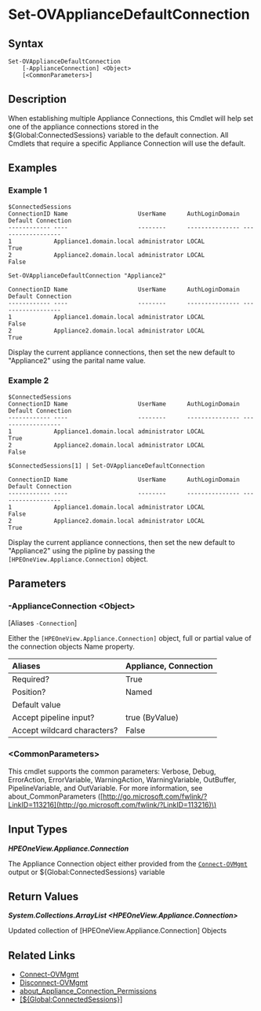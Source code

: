 ﻿---
description: Set the Default Appliance Connection.
---

# Set-OVApplianceDefaultConnection

## Syntax

```text
Set-OVApplianceDefaultConnection
    [-ApplianceConnection] <Object>
    [<CommonParameters>]
```

## Description

When establishing multiple Appliance Connections, this Cmdlet will help set one of the appliance connections stored in the ${Global:ConnectedSessions} variable to the default connection.  All Cmdlets that require a specific Appliance Connection will use the default.

## Examples

###  Example 1 

```text
$ConnectedSessions
ConnectionID Name                    UserName      AuthLoginDomain Default Connection
------------ ----                    --------      --------------- ------------------
1            Appliance1.domain.local administrator LOCAL           True
2            Appliance2.domain.local administrator LOCAL           False

Set-OVApplianceDefaultConnection "Appliance2"

ConnectionID Name                    UserName      AuthLoginDomain Default Connection
------------ ----                    --------      --------------- ------------------
1            Appliance1.domain.local administrator LOCAL           False
2            Appliance2.domain.local administrator LOCAL           True
```

Display the current appliance connections, then set the new default to "Appliance2" using the parital name value.

###  Example 2 

```text
$ConnectedSessions
ConnectionID Name                    UserName      AuthLoginDomain Default Connection
------------ ----                    --------      --------------- ------------------
1            Appliance1.domain.local administrator LOCAL           True
2            Appliance2.domain.local administrator LOCAL           False

$ConnectedSessions[1] | Set-OVApplianceDefaultConnection

ConnectionID Name                    UserName      AuthLoginDomain Default Connection
------------ ----                    --------      --------------- ------------------
1            Appliance1.domain.local administrator LOCAL           False
2            Appliance2.domain.local administrator LOCAL           True
```

Display the current appliance connections, then set the new default to "Appliance2" using the pipline by passing the `[HPEOneView.Appliance.Connection]` object.

## Parameters

### -ApplianceConnection &lt;Object&gt;

[Aliases `-Connection`]

Either the `[HPEOneView.Appliance.Connection]` object, full or partial value of the connection objects Name property.

| Aliases | Appliance, Connection |
| :--- | :--- |
| Required? | True |
| Position? | Named |
| Default value |  |
| Accept pipeline input? | true (ByValue) |
| Accept wildcard characters? | False |

### &lt;CommonParameters&gt;

This cmdlet supports the common parameters: Verbose, Debug, ErrorAction, ErrorVariable, WarningAction, WarningVariable, OutBuffer, PipelineVariable, and OutVariable. For more information, see about\_CommonParameters \([http://go.microsoft.com/fwlink/?LinkID=113216](http://go.microsoft.com/fwlink/?LinkID=113216)\)

## Input Types

_**HPEOneView.Appliance.Connection**_

The Appliance Connection object either provided from the [`Connect-OVMgmt`](connect-ovmgmt.md) output or ${Global:ConnectedSessions} variable

## Return Values

_**System.Collections.ArrayList <HPEOneView.Appliance.Connection>**_

Updated collection of [HPEOneView.Appliance.Connection] Objects

## Related Links

* [Connect-OVMgmt](connect-ovmgmt.md)
* [Disconnect-OVMgmt](disconnect-ovmgmt.md)
* [about_Appliance_Connection_Permissions](https://hpe-docs.gitbook.io/posh-hpeoneview/about/about_appliance_connection_permissions)
* [[${Global:ConnectedSessions}]](https://hpe-docs.gitbook.io/posh-hpeoneview/about/about_appliance_connections)
